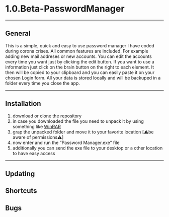 # 1.0.Beta-PasswordManager

---

## General
This is a simple, quick and easy to use password manager I have coded during corona crises. All common features are included. For example adding new mail addreses or new accounts. You can edit the accounts every time you want just by clicking the edit button. If you want to use a information just click on the brain button on the right to each element. It then will be copied to your clipboard and you can easily paste it on your chosen Login form. All your data is stored locally and will be backuped in a folder every time you close the app.

---

## Installation 

1. download or clone the repository 
2. in case you downloaded the file you need to unpack it by using something like [WinRAR](www.gooogle.de)
3. grap the unpacked folder and move it to your favorite location [⚠be aware of permissions⚠]
4. now enter and run the ”Password Manager.exe” file
5. additionally you can send the exe file to your desktop or a other location to have easy access 

---

## Updating
## Shortcuts
## Bugs
